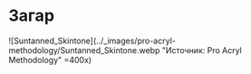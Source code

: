 # Загар

![Suntanned_Skintone](../_images/pro-acryl-methodology/Suntanned_Skintone.webp "Источник: Pro Acryl Methodology" =400x)